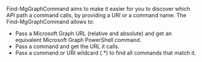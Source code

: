 Find-MgGraphCommand aims to make it easier for you to discover which API path a command calls, by providing a URI or a command name.
The Find-MgGraphCommand allows to:

- Pass a Microsoft Graph URL (relative and absolute) and get an equivalent Microsoft Graph PowerShell command.
- Pass a command and get the URL it calls.
- Pass a command or URI wildcard (.*) to find all commands that match it.